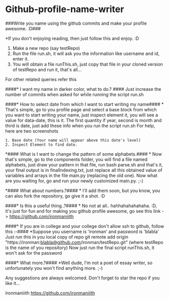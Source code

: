 # Github-profile-name-writer
###Write you name using the github commits and make your profile awesome. :D###


*If you don't enjoying reading, then just follow this and enjoy. :D

1.	Make a new repo (say testRepo)
2.	Run the file run.sh, it will ask you the information like username and id, enter it.
3.	You will obtain	a file runThis.sh, just copy that file in your cloned version of testRepo and run it, that's all...


For other related queries refer this

####* I want my name in darker color, what to do.? ####
	Just increase the number of commits when asked for while running the script run.sh


####* How to select date from which I want to start writing my name####
	* That's simple, go to you profile page and select a base block from which you want to start writing your name, just inspect element it, you will see a value for data-date, this is it.
	The first quantity if year, second is month and third is date, just add these info when you run the script run.sh
	For help, here are two screenshots

	1. Base date (Your name will appear above this date's level)
	2. Inspect Element to find date.


*#### What is I want to change the pattern of some alphabets.####
	* Now that's simple, go to the components folder, you will find a file named alphabets, just draw your pattern in that file, run bash parse.sh and that's it, your final output is in finalIndexing.txt, just replace all this obtained value of variables and arrays in the file main.py (replacing the old one). Now what are you waiting for, go and run your newly customized main.py. ;-)


*#### What about numbers.?####
	* I'll add them soon, but you know, you can also fork the repository, go give it a shot. :D


####* Is this a useful thing..?####
	* No not at all.. hahhahahahahaha. :D, it's just for fun and for making you github profile awesome, go see this link -> https://github.com/ironmaniiith

####* If you are in college and your college don't allow ssh to github, follow this :-####
	*Suppose you username is 'ironman' and password is 'blabla'
	Just run this in you local copy of repo
	git remote add origin "https://ironman:blabla@github.com/ironman/testRepo.git" (where testRepo is the name of you repository)
	Now just run the final script runThis.sh, it won't ask for the password

####* What more.?####
	*Well dude, I'm not a poet of essay writer, so unfortunately you won't find anything more. ;-)

Any suggestions are always welcomed.
Don't forget to star the repo if you like it...

Ironmaniiith
https://github.com/ironmaniiith
